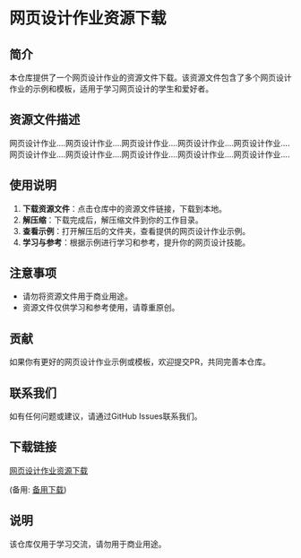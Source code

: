 # 网页设计作业资源下载

## 简介

本仓库提供了一个网页设计作业的资源文件下载。该资源文件包含了多个网页设计作业的示例和模板，适用于学习网页设计的学生和爱好者。

## 资源文件描述

网页设计作业....网页设计作业....网页设计作业....网页设计作业....网页设计作业....网页设计作业....网页设计作业....网页设计作业....网页设计作业....网页设计作业....

## 使用说明

1. **下载资源文件**：点击仓库中的资源文件链接，下载到本地。
2. **解压缩**：下载完成后，解压缩文件到你的工作目录。
3. **查看示例**：打开解压后的文件夹，查看提供的网页设计作业示例。
4. **学习与参考**：根据示例进行学习和参考，提升你的网页设计技能。

## 注意事项

- 请勿将资源文件用于商业用途。
- 资源文件仅供学习和参考使用，请尊重原创。

## 贡献

如果你有更好的网页设计作业示例或模板，欢迎提交PR，共同完善本仓库。

## 联系我们

如有任何问题或建议，请通过GitHub Issues联系我们。

## 下载链接
[网页设计作业资源下载](https://pan.quark.cn/s/f572b77905e4) 

(备用: [备用下载](https://pan.baidu.com/s/1BvcU8j0YSEvAVJU9l5nslA?pwd=1234))

## 说明

该仓库仅用于学习交流，请勿用于商业用途。
